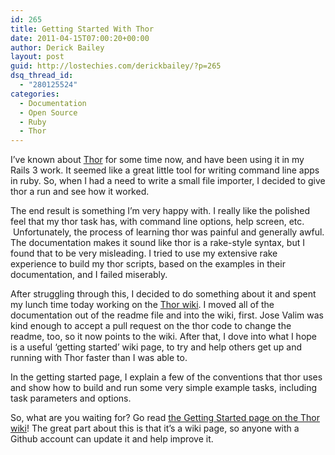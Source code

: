 ```yaml
---
id: 265
title: Getting Started With Thor
date: 2011-04-15T07:00:20+00:00
author: Derick Bailey
layout: post
guid: http://lostechies.com/derickbailey/?p=265
dsq_thread_id:
  - "280125524"
categories:
  - Documentation
  - Open Source
  - Ruby
  - Thor
---
```

I&#8217;ve known about [Thor](https://github.com/wycats/thor) for some time now, and have been using it in my Rails 3 work. It seemed like a great little tool for writing command line apps in ruby. So, when I had a need to write a small file importer, I decided to give thor a run and see how it worked.

The end result is something I&#8217;m very happy with. I really like the polished feel that my thor task has, with command line options, help screen, etc.  Unfortunately, the process of learning thor was painful and generally awful. The documentation makes it sound like thor is a rake-style syntax, but I found that to be very misleading. I tried to use my extensive rake experience to build my thor scripts, based on the examples in their documentation, and I failed miserably.

After struggling through this, I decided to do something about it and spent my lunch time today working on the [Thor wiki](https://github.com/wycats/thor/wiki). I moved all of the documentation out of the readme file and into the wiki, first. Jose Valim was kind enough to accept a pull request on the thor code to change the readme, too, so it now points to the wiki. After that, I dove into what I hope is a useful &#8216;getting started&#8217; wiki page, to try and help others get up and running with Thor faster than I was able to.

In the getting started page, I explain a few of the conventions that thor uses and show how to build and run some very simple example tasks, including task parameters and options.

So, what are you waiting for? Go read [the Getting Started page on the Thor wiki](https://github.com/wycats/thor/wiki/Getting-Started)! The great part about this is that it&#8217;s a wiki page, so anyone with a Github account can update it and help improve it.
